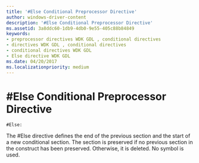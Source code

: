```yaml
---
title: '#Else Conditional Preprocessor Directive'
author: windows-driver-content
description: '#Else Conditional Preprocessor Directive'
ms.assetid: 3a8ddc60-1db9-4db0-9e55-405c88b84849
keywords:
- preprocessor directives WDK GDL , conditional directives
- directives WDK GDL , conditional directives
- conditional directives WDK GDL
- Else directive WDK GDL
ms.date: 04/20/2017
ms.localizationpriority: medium
---
```


# \#Else Conditional Preprocessor Directive


```GDL
#Else:
```

The \#Else directive defines the end of the previous section and the start of a new conditional section. The section is preserved if no previous section in the construct has been preserved. Otherwise, it is deleted. No symbol is used.
